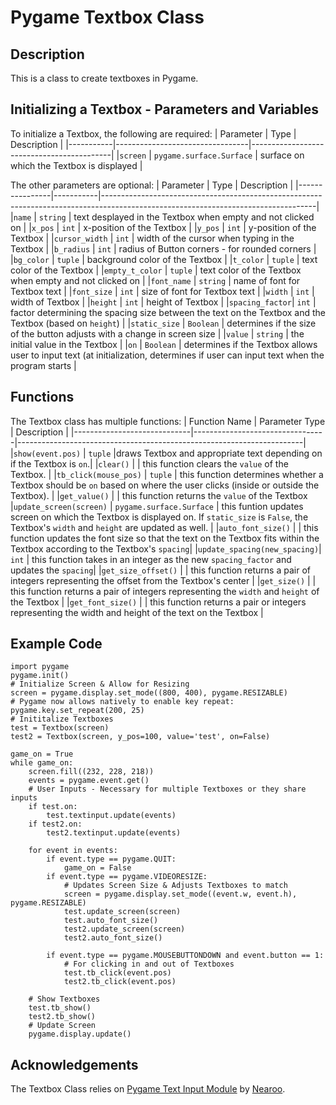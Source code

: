 # Pygame Textbox Class
## Description
This is a class to create textboxes in Pygame.

## Initializing a Textbox - Parameters and Variables
To initialize a Textbox, the following are required:
| Parameter | Type                            | Description                               |
|-----------|---------------------------------|-------------------------------------------|
|`screen`   | `pygame.surface.Surface`        | surface on which the Textbox is displayed |

The other parameters are optional:
| Parameter      | Type      | Description                                                                                                                       |
|----------------|-----------|-----------------------------------------------------------------------------------------------------------------------------------|
|`name`          | `string`  | text desplayed in the Textbox when empty and not clicked on                                                                       |
|`x_pos`         | `int`     | x-position of the Textbox                                                                                                         |
|`y_pos`         | `int`     | y-position of the Textbox                                                                                                         |
|`cursor_width`  | `int`     | width of the cursor when typing in the Textbox                                                                                    |
|`b_radius`      | `int`     | radius of Button corners - for rounded corners                                                                                    |
|`bg_color`      | `tuple`   | background color of the Textbox                                                                                                   |
|`t_color`       | `tuple`   | text color of the Textbox                                                                                                         |
|`empty_t_color` | `tuple`   | text color of the Textbox when empty and not clicked on                                                                           |
|`font_name`     | `string`  | name of font for Textbox text                                                                                                     |
|`font_size`     | `int`     | size of font for Textbox text                                                                                                     |
|`width`         | `int`     | width of Textbox                                                                                                                  |
|`height`        | `int`     | height of Textbox                                                                                                                 |
|`spacing_factor`| `int`     | factor determining the spacing size between the text on the Textbox and the Textbox (based on `height`)                           |
|`static_size`   | `Boolean` | determines if the size of the button adjusts with a change in screen size                                                         |
|`value`         | `string`  | the initial value in the Textbox                                                                                                  |
|`on`            | `Boolean` | determines if the Textbox allows user to input text (at initialization, determines if user can input text when the program starts |

## Functions
The Textbox class has multiple functions:
| Function Name               | Parameter Type                  | Description                                                           |
|-----------------------------|---------------------------------|-----------------------------------------------------------------------|
|`show(event.pos)`            | `tuple`                         |draws Textbox and appropriate text depending on if the Textbox is `on`.|
|`clear()`                    |                                 | this function clears the `value` of the Textbox.                      |
|`tb_click(mouse_pos)`        | `tuple`                         | this function determines whether a Textbox should be `on` based on where the user clicks (inside or outside the Textbox). |
|`get_value()`                |                                 | this function returns the `value` of the Textbox
|`update_screen(screen)`      | `pygame.surface.Surface`        | this funtion updates screen on which the Textbox is displayed on. If `static_size` is `False`, the Textbox's `width` and `height` are updated as well. |
|`auto_font_size()`           |                                 | this function updates the font size so that the text on the Textbox fits within the Textbox according to the Textbox's `spacing`|
|`update_spacing(new_spacing)`| `int`                           | this function takes in an integer as the new `spacing_factor` and updates the `spacing`|
|`get_size_offset()`          |                                 | this function returns a pair of integers representing the offset from the Textbox's center |
|`get_size()`                 |                                 | this function returns a pair of integers representing the `width` and `height` of the Textbox |
|`get_font_size()`            |                                 | this function returns a pair or integers representing the width and height of the text on the Textbox |


## Example Code
```
import pygame
pygame.init()
# Initialize Screen & Allow for Resizing
screen = pygame.display.set_mode((800, 400), pygame.RESIZABLE)
# Pygame now allows natively to enable key repeat:
pygame.key.set_repeat(200, 25)
# Inititalize Textboxes
test = Textbox(screen)
test2 = Textbox(screen, y_pos=100, value='test', on=False)

game_on = True
while game_on:
    screen.fill((232, 228, 218))
    events = pygame.event.get()
    # User Inputs - Necessary for multiple Textboxes or they share inputs
    if test.on:
        test.textinput.update(events)
    if test2.on:
        test2.textinput.update(events)

    for event in events:
        if event.type == pygame.QUIT:
            game_on = False
        if event.type == pygame.VIDEORESIZE:
            # Updates Screen Size & Adjusts Textboxes to match
            screen = pygame.display.set_mode((event.w, event.h), pygame.RESIZABLE)
            test.update_screen(screen)
            test.auto_font_size()
            test2.update_screen(screen)
            test2.auto_font_size()

        if event.type == pygame.MOUSEBUTTONDOWN and event.button == 1:
            # For clicking in and out of Textboxes
            test.tb_click(event.pos)
            test2.tb_click(event.pos)

    # Show Textboxes
    test.tb_show()
    test2.tb_show()
    # Update Screen
    pygame.display.update()
```

## Acknowledgements
The Textbox Class relies on [Pygame Text Input Module](https://github.com/Nearoo/pygame-text-input) by [Nearoo](https://github.com/Nearoo/).
